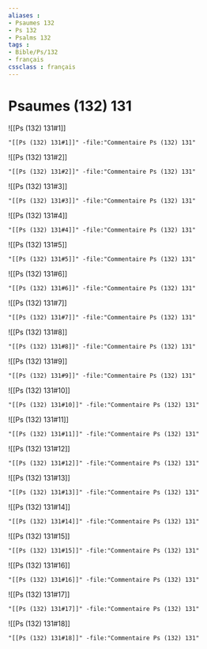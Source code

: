 ```yaml
---
aliases : 
- Psaumes 132
- Ps 132
- Psalms 132
tags : 
- Bible/Ps/132
- français
cssclass : français
---
```


# Psaumes (132) 131

![[Ps (132) 131#1]]

```query
"[[Ps (132) 131#1]]" -file:"Commentaire Ps (132) 131"
```

![[Ps (132) 131#2]]

```query
"[[Ps (132) 131#2]]" -file:"Commentaire Ps (132) 131"
```

![[Ps (132) 131#3]]

```query
"[[Ps (132) 131#3]]" -file:"Commentaire Ps (132) 131"
```

![[Ps (132) 131#4]]

```query
"[[Ps (132) 131#4]]" -file:"Commentaire Ps (132) 131"
```

![[Ps (132) 131#5]]

```query
"[[Ps (132) 131#5]]" -file:"Commentaire Ps (132) 131"
```

![[Ps (132) 131#6]]

```query
"[[Ps (132) 131#6]]" -file:"Commentaire Ps (132) 131"
```

![[Ps (132) 131#7]]

```query
"[[Ps (132) 131#7]]" -file:"Commentaire Ps (132) 131"
```

![[Ps (132) 131#8]]

```query
"[[Ps (132) 131#8]]" -file:"Commentaire Ps (132) 131"
```

![[Ps (132) 131#9]]

```query
"[[Ps (132) 131#9]]" -file:"Commentaire Ps (132) 131"
```

![[Ps (132) 131#10]]

```query
"[[Ps (132) 131#10]]" -file:"Commentaire Ps (132) 131"
```

![[Ps (132) 131#11]]

```query
"[[Ps (132) 131#11]]" -file:"Commentaire Ps (132) 131"
```

![[Ps (132) 131#12]]

```query
"[[Ps (132) 131#12]]" -file:"Commentaire Ps (132) 131"
```

![[Ps (132) 131#13]]

```query
"[[Ps (132) 131#13]]" -file:"Commentaire Ps (132) 131"
```

![[Ps (132) 131#14]]

```query
"[[Ps (132) 131#14]]" -file:"Commentaire Ps (132) 131"
```

![[Ps (132) 131#15]]

```query
"[[Ps (132) 131#15]]" -file:"Commentaire Ps (132) 131"
```

![[Ps (132) 131#16]]

```query
"[[Ps (132) 131#16]]" -file:"Commentaire Ps (132) 131"
```

![[Ps (132) 131#17]]

```query
"[[Ps (132) 131#17]]" -file:"Commentaire Ps (132) 131"
```

![[Ps (132) 131#18]]

```query
"[[Ps (132) 131#18]]" -file:"Commentaire Ps (132) 131"
```

